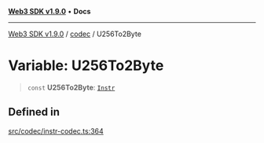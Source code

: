 [**Web3 SDK v1.9.0**](../../../README.md) • **Docs**

***

[Web3 SDK v1.9.0](../../../globals.md) / [codec](../README.md) / U256To2Byte

# Variable: U256To2Byte

> `const` **U256To2Byte**: [`Instr`](../type-aliases/Instr.md)

## Defined in

[src/codec/instr-codec.ts:364](https://github.com/Mystic-Nayy/alephium-web3/blob/ee41f5e0e7d7fb0b155fe62f05b2ac03772895ca/packages/web3/src/codec/instr-codec.ts#L364)
